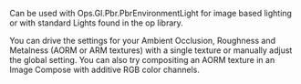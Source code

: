 Can be used with Ops.Gl.Pbr.PbrEnvironmentLight for image based lighting or with standard Lights found in the op library.

You can drive the settings for your Ambient Occlusion, Roughness and Metalness (AORM or ARM textures) with a single texture or manually adjust the global setting. You can also try compositing an AORM texture in an Image Compose with additive RGB color channels.
